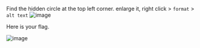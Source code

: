 Find the hidden circle at the top left corner.
enlarge it, right click > `format` > `alt text`
![image](https://user-images.githubusercontent.com/59368650/138404163-696200b0-e205-44b4-8ce9-0be07cdc43b9.png)

Here is your flag.

![image](https://user-images.githubusercontent.com/59368650/138404347-b74d056f-bdf1-4b06-a5d4-030c172015df.png)


